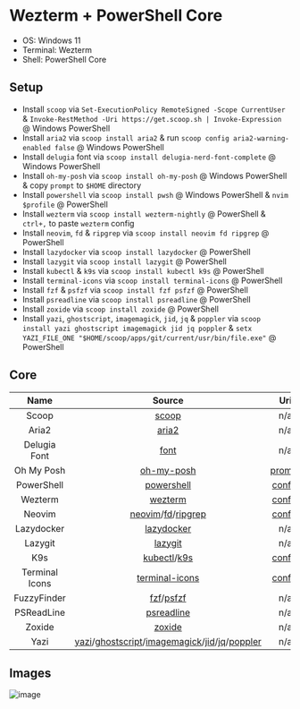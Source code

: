 # Wezterm + PowerShell Core

- OS: Windows 11
- Terminal: Wezterm
- Shell: PowerShell Core

## Setup

- Install `scoop` via `Set-ExecutionPolicy RemoteSigned -Scope CurrentUser` & `Invoke-RestMethod -Uri https://get.scoop.sh | Invoke-Expression` @ Windows PowerShell
- Install `aria2` via `scoop install aria2` & run `scoop config aria2-warning-enabled false` @ Windows PowerShell
- Install `delugia` font via `scoop install delugia-nerd-font-complete` @ Windows PowerShell
- Install `oh-my-posh` via `scoop install oh-my-posh` @ Windows PowerShell & copy `prompt` to `$HOME` directory
- Install `powershell` via `scoop install pwsh` @ Windows PowerShell & `nvim $profile` @ PowerShell
- Install `wezterm` via `scoop install wezterm-nightly` @ PowerShell & `ctrl+,` to paste `wezterm` config
- Install `neovim`, `fd` & `ripgrep` via `scoop install neovim fd ripgrep` @ PowerShell
- Install `lazydocker` via `scoop install lazydocker` @ PowerShell
- Install `lazygit` via `scoop install lazygit` @ PowerShell
- Install `kubectl` & `k9s` via `scoop install kubectl k9s` @ PowerShell
- Install `terminal-icons` via `scoop install terminal-icons` @ PowerShell
- Install `fzf` & `psfzf` via `scoop install fzf psfzf` @ PowerShell
- Install `psreadline` via `scoop install psreadline` @ PowerShell
- Install `zoxide` via `scoop install zoxide` @ PowerShell
- Install `yazi`, `ghostscript`, `imagemagick`, `jid`, `jq` & `poppler` via `scoop install yazi ghostscript imagemagick jid jq poppler` & `setx YAZI_FILE_ONE "$HOME/scoop/apps/git/current/usr/bin/file.exe"` @ PowerShell

## Core

|      Name      |                                                                                                                                     Source                                                                                                                                     |                                                     Uri                                                      |
| :------------: | :----------------------------------------------------------------------------------------------------------------------------------------------------------------------------------------------------------------------------------------------------------------------------: | :----------------------------------------------------------------------------------------------------------: |
|     Scoop      |                                                                                                                           [scoop](https://scoop.sh)                                                                                                                            |                                                     n/a                                                      |
|     Aria2      |                                                                                                                    [aria2](https://github.com/aria2/aria2)                                                                                                                     |                                                     n/a                                                      |
|  Delugia Font  |                                                                                                                 [font](https://github.com/adam7/delugia-code)                                                                                                                  |                                                     n/a                                                      |
|   Oh My Posh   |                                                                                                           [oh-my-posh](https://github.com/JanDeDobbeleer/oh-my-posh)                                                                                                           |        [prompt](https://github.com/mezdelex/WeztermPowershellCoreConfig/blob/main/.mezdelex.omp.json)        |
|   PowerShell   |                                                                                                             [powershell](https://github.com/PowerShell/PowerShell)                                                                                                             | [config](https://github.com/mezdelex/WeztermPowershellCoreConfig/blob/main/Microsoft.PowerShell_profile.ps1) |
|    Wezterm     |                                                                                                                   [wezterm](https://github.com/wez/wezterm)                                                                                                                    |           [config](https://github.com/mezdelex/WeztermPowershellCoreConfig/blob/main/wezterm.lua)            |
|     Neovim     |                                                                        [neovim](https://github.com/neovim/neovim)/[fd](https://github.com/sharkdp/fd)/[ripgrep](https://github.com/BurntSushi/ripgrep)                                                                         |                              [config](https://github.com/mezdelex/NeovimConfig)                              |
|   Lazydocker   |                                                                                                           [lazydocker](https://github.com/jesseduffield/lazydocker)                                                                                                            |                                                     n/a                                                      |
|    Lazygit     |                                                                                                              [lazygit](https://github.com/jesseduffield/lazygit)                                                                                                               |                                                     n/a                                                      |
|      K9s       |                                                                                            [kubectl](https://github.com/kubernetes/kubectl)/[k9s](https://github.com/derailed/k9s)                                                                                             |                               [config](https://github.com/mezdelex/K9sConfig)                                |
| Terminal Icons |                                                                                                        [terminal-icons](https://github.com/devblackops/Terminal-Icons)                                                                                                         |                          [config](https://github.com/mezdelex/TerminalIconsConfig)                           |
|  FuzzyFinder   |                                                                                              [fzf](https://github.com/junegunn/fzf)/[psfzf](https://github.com/kelleyma49/PSFzf)                                                                                               |                                                     n/a                                                      |
|   PSReadLine   |                                                                                                             [psreadline](https://github.com/PowerShell/PSReadLine)                                                                                                             |                                                     n/a                                                      |
|     Zoxide     |                                                                                                                [zoxide](https://github.com/ajeetdsouza/zoxide)                                                                                                                 |                                                     n/a                                                      |
|      Yazi      | [yazi](https://github.com/sxyazi/yazi)/[ghostscript](https://www.ghostscript.com/)/[imagemagick](https://github.com/ImageMagick/ImageMagick)/[jid](https://github.com/simeji/jid)/[jq](https://github.com/jqlang/jq)/[poppler](https://gitlab.freedesktop.org/poppler/poppler) |                                                     n/a                                                      |

## Images

![image](https://github.com/user-attachments/assets/727c4743-6201-4c21-9e13-1a5f92dad071)
